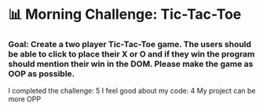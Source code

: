 # 📊 Morning Challenge: Tic-Tac-Toe

### Goal: Create a two player Tic-Tac-Toe game. The users should be able to click to place their X or O and if they win the program should mention their win in the DOM. Please make the game as OOP as possible.


I completed the challenge: 5
I feel good about my code: 4
My project can be more OPP
